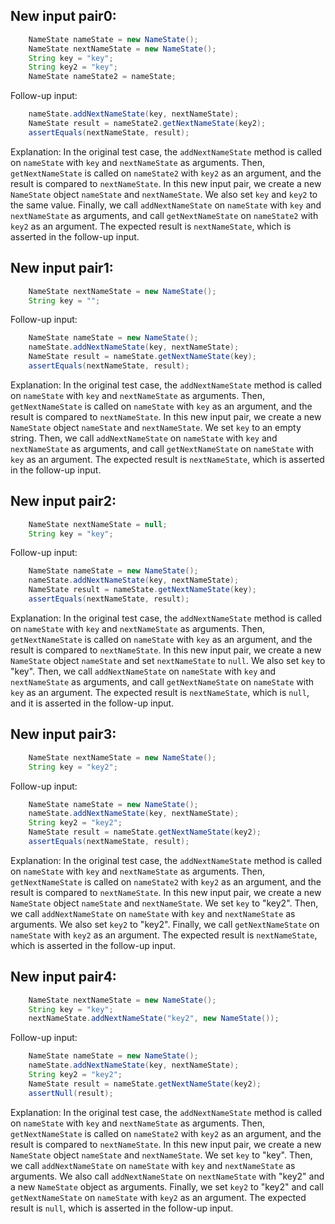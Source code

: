 ## New input pair0:
```java
    NameState nameState = new NameState();
    NameState nextNameState = new NameState();
    String key = "key";
    String key2 = "key";
    NameState nameState2 = nameState;
```

Follow-up input:
```java
    nameState.addNextNameState(key, nextNameState);
    NameState result = nameState2.getNextNameState(key2);
    assertEquals(nextNameState, result);
```

Explanation: In the original test case, the `addNextNameState` method is called on `nameState` with `key` and `nextNameState` as arguments. Then, `getNextNameState` is called on `nameState2` with `key2` as an argument, and the result is compared to `nextNameState`. In this new input pair, we create a new `NameState` object `nameState` and `nextNameState`. We also set `key` and `key2` to the same value. Finally, we call `addNextNameState` on `nameState` with `key` and `nextNameState` as arguments, and call `getNextNameState` on `nameState2` with `key2` as an argument. The expected result is `nextNameState`, which is asserted in the follow-up input.

## New input pair1:
```java
    NameState nextNameState = new NameState();
    String key = "";
```

Follow-up input:
```java
    NameState nameState = new NameState();
    nameState.addNextNameState(key, nextNameState);
    NameState result = nameState.getNextNameState(key);
    assertEquals(nextNameState, result);
```

Explanation: In the original test case, the `addNextNameState` method is called on `nameState` with `key` and `nextNameState` as arguments. Then, `getNextNameState` is called on `nameState` with `key` as an argument, and the result is compared to `nextNameState`. In this new input pair, we create a new `NameState` object `nameState` and `nextNameState`. We set `key` to an empty string. Then, we call `addNextNameState` on `nameState` with `key` and `nextNameState` as arguments, and call `getNextNameState` on `nameState` with `key` as an argument. The expected result is `nextNameState`, which is asserted in the follow-up input.

## New input pair2:
```java
    NameState nextNameState = null;
    String key = "key";
```

Follow-up input:
```java
    NameState nameState = new NameState();
    nameState.addNextNameState(key, nextNameState);
    NameState result = nameState.getNextNameState(key);
    assertEquals(nextNameState, result);
```

Explanation: In the original test case, the `addNextNameState` method is called on `nameState` with `key` and `nextNameState` as arguments. Then, `getNextNameState` is called on `nameState` with `key` as an argument, and the result is compared to `nextNameState`. In this new input pair, we create a new `NameState` object `nameState` and set `nextNameState` to `null`. We also set `key` to "key". Then, we call `addNextNameState` on `nameState` with `key` and `nextNameState` as arguments, and call `getNextNameState` on `nameState` with `key` as an argument. The expected result is `nextNameState`, which is `null`, and it is asserted in the follow-up input.

## New input pair3:
```java
    NameState nextNameState = new NameState();
    String key = "key2";
```

Follow-up input:
```java
    NameState nameState = new NameState();
    nameState.addNextNameState(key, nextNameState);
    String key2 = "key2";
    NameState result = nameState.getNextNameState(key2);
    assertEquals(nextNameState, result);
```

Explanation: In the original test case, the `addNextNameState` method is called on `nameState` with `key` and `nextNameState` as arguments. Then, `getNextNameState` is called on `nameState2` with `key2` as an argument, and the result is compared to `nextNameState`. In this new input pair, we create a new `NameState` object `nameState` and `nextNameState`. We set `key` to "key2". Then, we call `addNextNameState` on `nameState` with `key` and `nextNameState` as arguments. We also set `key2` to "key2". Finally, we call `getNextNameState` on `nameState` with `key2` as an argument. The expected result is `nextNameState`, which is asserted in the follow-up input.

## New input pair4:
```java
    NameState nextNameState = new NameState();
    String key = "key";
    nextNameState.addNextNameState("key2", new NameState());
```

Follow-up input:
```java
    NameState nameState = new NameState();
    nameState.addNextNameState(key, nextNameState);
    String key2 = "key2";
    NameState result = nameState.getNextNameState(key2);
    assertNull(result);
```

Explanation: In the original test case, the `addNextNameState` method is called on `nameState` with `key` and `nextNameState` as arguments. Then, `getNextNameState` is called on `nameState2` with `key2` as an argument, and the result is compared to `nextNameState`. In this new input pair, we create a new `NameState` object `nameState` and `nextNameState`. We set `key` to "key". Then, we call `addNextNameState` on `nameState` with `key` and `nextNameState` as arguments. We also call `addNextNameState` on `nextNameState` with "key2" and a new `NameState` object as arguments. Finally, we set `key2` to "key2" and call `getNextNameState` on `nameState` with `key2` as an argument. The expected result is `null`, which is asserted in the follow-up input.